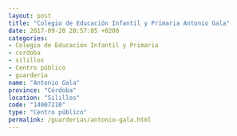 ```yaml
---
layout: post
title: "Colegio de Educación Infantil y Primaria Antonio Gala"
date: 2017-09-20 20:57:05 +0200
categories:
- Colegio de Educación Infantil y Primaria
- cordoba
- silillos
- Centro público
- guarderia
name: "Antonio Gala"
province: "Córdoba"
location: "Silillos"
code: "14007210"
type: "Centro público"
permalink: /guarderias/antonio-gala.html
---
```

